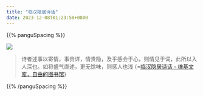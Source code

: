 ```yaml
---
title: "临汉隐居诗话"
date: 2023-12-08T01:23:58+0800
---
```


{{% panguSpacing %}}

<div class="note-link-img-wrapper"><img src="/images/2023-12-08T012358.png"></img></div>


> 诗者述事以寄情，事贵详，情贵隐，及乎感会于心，则情见于词，此所以入人深也。如将盛气直述，更无馀味，则感人也浅 {=[临汉隐居诗话 - 维基文库，自由的图书馆](https://zh.wikisource.org/zh-hans/%E8%87%A8%E6%BC%A2%E9%9A%B1%E5%B1%85%E8%A9%A9%E8%A9%B1)}

{{% /panguSpacing %}}